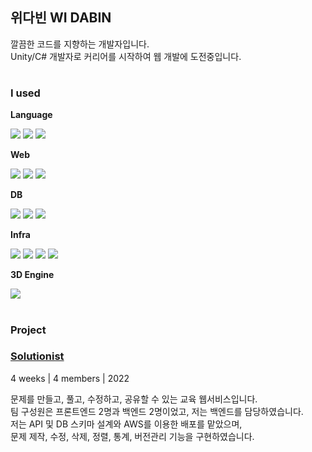 ## 위다빈 WI DABIN
깔끔한 코드를 지향하는 개발자입니다.  
Unity/C# 개발자로 커리어를 시작하여 웹 개발에 도전중입니다.  
#  
### <b>I used</b>  

<b>Language</b>

<img src = "https://img.shields.io/badge/javascript-%23323330.svg?style=for-the-badge&logo=javascript&logoColor=%23F7DF1E"> <img src = "https://img.shields.io/badge/TypeScript-007ACC?style=for-the-badge&logo=typescript&logoColor=white"> <img src = "https://img.shields.io/badge/c%23-%23239120.svg?style=for-the-badge&logo=c-sharp&logoColor=white">

<b>Web</b>

<img src = "https://img.shields.io/badge/react-%2320232a.svg?style=for-the-badge&logo=react&logoColor=%2361DAFB"> <img src = "https://img.shields.io/badge/node.js-6DA55F?style=for-the-badge&logo=node.js&logoColor=white"> <img src = "https://img.shields.io/badge/express.js-%23404d59.svg?style=for-the-badge&logo=express&logoColor=%2361DAFB"> 

<b>DB</b>

<img src = "https://img.shields.io/badge/mysql-%2300f.svg?style=for-the-badge&logo=mysql&logoColor=white"> <img src = "https://img.shields.io/badge/-Sequelize-blue?style=for-the-badge"> <img src = "https://img.shields.io/badge/-TypeORM-red?style=for-the-badge">

<b>Infra</b>

<img src = "https://img.shields.io/badge/-EC2-orange.svg?style=for-the-badge"> <img src = "https://img.shields.io/badge/-ELB-orange.svg?style=for-the-badge"> <img src = "https://img.shields.io/badge/-Route53-orange.svg?style=for-the-badge"> <img src = "https://img.shields.io/badge/-RDS-blue.svg?style=for-the-badge">

<b>3D Engine</b>

<img src = "https://img.shields.io/badge/unity-%23000000.svg?style=for-the-badge&logo=unity&logoColor=white">

#
### <b>Project</b>

### <b>[Solutionist](https://solutionist.site)</b>  
  4 weeks | 4 members | 2022  
  
  문제를 만들고, 풀고, 수정하고, 공유할 수 있는 교육 웹서비스입니다.  
  팀 구성원은 프론트엔드 2명과 백엔드 2명이었고, 저는 백엔드를 담당하였습니다.  
  저는 API 및 DB 스키마 설계와 AWS를 이용한 배포를 맡았으며,  
  문제 제작, 수정, 삭제, 정렬, 통계, 버전관리 기능을 구현하였습니다.
  


